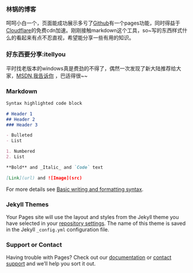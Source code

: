 ### 林锅的博客

呵呵小白一个，页面能成功展示多亏了[Github](https://github.com)有一个pages功能，同时得益于[Cloudflare](https://www.cloudflare.com/zh-cn/)的免费cdn加速。刚刚接触markdown这个工具，so~写的东西样式什么的看起来有点不忍直视，希望能分享一些有用的知识。 


### 好东西要分享:itellyou

平时找老版本的windows真是费劲的不得了，偶然一次发现了新大陆推荐给大家，[MSDN,我告诉你](https://msdn.itellyou.cn/) ，巴适得很~~


### Markdown
```markdown
Syntax highlighted code block

# Header 1
## Header 2
### Header 3

- Bulleted
- List

1. Numbered
2. List

**Bold** and _Italic_ and `Code` text

[Link](url) and ![Image](src)
```

For more details see [Basic writing and formatting syntax](https://docs.github.com/en/github/writing-on-github/getting-started-with-writing-and-formatting-on-github/basic-writing-and-formatting-syntax).

### Jekyll Themes

Your Pages site will use the layout and styles from the Jekyll theme you have selected in your [repository settings](https://github.com/lcrs-git/lcr.github.io/settings/pages). The name of this theme is saved in the Jekyll `_config.yml` configuration file.

### Support or Contact

Having trouble with Pages? Check out our [documentation](https://docs.github.com/categories/github-pages-basics/) or [contact support](https://support.github.com/contact) and we’ll help you sort it out.
